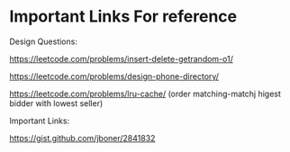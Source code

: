 # Important Links For reference

Design Questions:

https://leetcode.com/problems/insert-delete-getrandom-o1/

https://leetcode.com/problems/design-phone-directory/

https://leetcode.com/problems/lru-cache/ (order matching-matchj higest bidder with lowest seller)

Important Links:

https://gist.github.com/jboner/2841832
